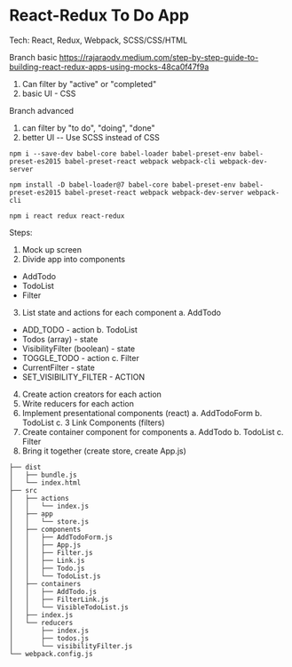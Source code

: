 # React-Redux To Do App

Tech:
React, Redux, Webpack, SCSS/CSS/HTML

Branch basic
https://rajaraodv.medium.com/step-by-step-guide-to-building-react-redux-apps-using-mocks-48ca0f47f9a

1. Can filter by "active" or "completed"
2. basic UI - CSS

Branch advanced

1. can filter by "to do", "doing", "done"
2. better UI -- Use SCSS instead of CSS

```
npm i --save-dev babel-core babel-loader babel-preset-env babel-preset-es2015 babel-preset-react webpack webpack-cli webpack-dev-server

npm install -D babel-loader@7 babel-core babel-preset-env babel-preset-es2015 babel-preset-react webpack webpack-dev-server webpack-cli

npm i react redux react-redux

```

Steps:

1. Mock up screen
2. Divide app into components

- AddTodo
- TodoList
- Filter

3. List state and actions for each component
   a. AddTodo

- ADD_TODO - action
  b. TodoList
- Todos (array) - state
- VisibilityFilter (boolean) - state
- TOGGLE_TODO - action
  c. Filter
- CurrentFilter - state
- SET_VISIBILITY_FILTER - ACTION

4. Create action creators for each action
5. Write reducers for each action
6. Implement presentational components (react)
   a. AddTodoForm
   b. TodoList
   c. 3 Link Components (filters)
7. Create container component for components
   a. AddTodo
   b. TodoList
   c. Filter
8. Bring it together (create store, create App.js)

```
├── dist
│   ├── bundle.js
│   └── index.html
├── src
│   ├── actions
│   │   └── index.js
│   ├── app
│   │   └── store.js
│   ├── components
│   │   ├── AddTodoForm.js
│   │   ├── App.js
│   │   ├── Filter.js
│   │   ├── Link.js
│   │   ├── Todo.js
│   │   └── TodoList.js
│   ├── containers
│   │   ├── AddTodo.js
│   │   ├── FilterLink.js
│   │   └── VisibleTodoList.js
│   ├── index.js
│   └── reducers
│       ├── index.js
│       ├── todos.js
│       └── visibilityFilter.js
└── webpack.config.js

```
